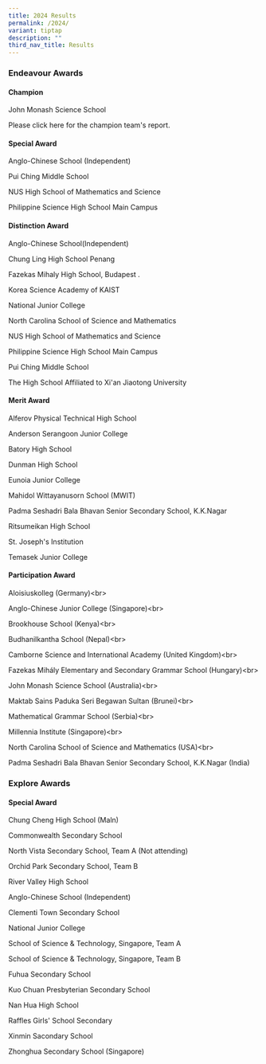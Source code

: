 ```yaml
---
title: 2024 Results
permalink: /2024/
variant: tiptap
description: ""
third_nav_title: Results
---
```

<h3><strong>Endeavour Awards</strong></h3>
<h4><strong>Champion</strong></h4>
<p>John Monash Science School</p>
<p>Please click here for the champion team's report.</p>
<h4><strong>Special Award</strong></h4>
<p>Anglo-Chinese School (Independent)</p>
<p>Pui Ching Middle School</p>
<p>NUS High School of Mathematics and Science</p>
<p>Philippine Science High School Main Campus</p>
<h4><strong>Distinction Award</strong></h4>
<p>Anglo-Chinese School(Independent)</p>
<p>Chung Ling High School Penang</p>
<p>Fazekas Mihaly High School, Budapest .</p>
<p>Korea Science Academy of KAIST</p>
<p>National Junior College</p>
<p>North Carolina School of Science and Mathematics</p>
<p>NUS High School of Mathematics and Science</p>
<p>Philippine Science High School Main Campus</p>
<p>Pui Ching Middle School</p>
<p>The High School Affiliated to Xi'an Jiaotong University</p>
<h4><strong>Merit Award</strong></h4>
<p>Alferov Physical Technical High School</p>
<p>Anderson Serangoon Junior College</p>
<p>Batory High School</p>
<p>Dunman High School</p>
<p>Eunoia Junior College</p>
<p>Mahidol Wittayanusorn School (MWIT)</p>
<p>Padma Seshadri Bala Bhavan Senior Secondary School, K.K.Nagar</p>
<p>Ritsumeikan High School</p>
<p>St. Joseph's Institution</p>
<p>Temasek Junior College</p>
<p></p>
<h4><strong>Participation Award</strong></h4>
<p>Aloisiuskolleg (Germany)&lt;br&gt;</p>
<p>Anglo-Chinese Junior College (Singapore)&lt;br&gt;</p>
<p>Brookhouse School (Kenya)&lt;br&gt;</p>
<p>Budhanilkantha School (Nepal)&lt;br&gt;</p>
<p>Camborne Science and International Academy (United Kingdom)&lt;br&gt;</p>
<p>Fazekas Mihály Elementary and Secondary Grammar School (Hungary)&lt;br&gt;</p>
<p>John Monash Science School (Australia)&lt;br&gt;</p>
<p>Maktab Sains Paduka Seri Begawan Sultan (Brunei)&lt;br&gt;</p>
<p>Mathematical Grammar School (Serbia)&lt;br&gt;</p>
<p>Millennia Institute (Singapore)&lt;br&gt;</p>
<p>North Carolina School of Science and Mathematics (USA)&lt;br&gt;</p>
<p>Padma Seshadri Bala Bhavan Senior Secondary School, K.K.Nagar (India)</p>
<h3><strong>Explore Awards</strong></h3>
<h4><strong>Special Award</strong></h4>
<p>Chung Cheng High School (Maln)</p>
<p>Commonwealth Secondary School</p>
<p>North Vista Secondary School, Team A (Not attending)</p>
<p>Orchid Park Secondary School, Team B</p>
<p>River Valley High School</p>
<p>Anglo-Chinese School (Independent)</p>
<p>Clementi Town Secondary School</p>
<p>National Junior College</p>
<p>School of Science &amp; Technology, Singapore, Team A</p>
<p>School of Science &amp; Technology, Singapore, Team B</p>
<p>Fuhua Secondary School</p>
<p>Kuo Chuan Presbyterian Secondary School</p>
<p>Nan Hua High School</p>
<p>Raffles Girls' School Secondary</p>
<p>Xinmin Sacondary School</p>
<p></p>
<p>Zhonghua Secondary School (Singapore)</p>